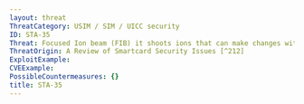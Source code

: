 ```yaml
---
layout: threat
ThreatCategory: USIM / SIM / UICC security
ID: STA-35
Threat: Focused Ion beam (FIB) it shoots ions that can make changes with the circuitry. Blown fuses of test circuits can be reconnected, or hidden internal signals can be forwarded to external wires.
ThreatOrigin: A Review of Smartcard Security Issues [^212]
ExploitExample:
CVEExample:
PossibleCountermeasures: {}
title: STA-35
---
```

